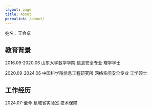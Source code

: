 ```yaml
---
layout: page
title: About
permalink: /about/
---
```


姓名：王会卓

## 教育背景

2016.09-2020.06 山东大学数学学院 信息安全专业 理学学士

2020.09-2024.06 中国科学院信息工程研究所 网络空间安全专业 工学硕士

## 工作经历

2024.07-至今 泉城省实验室 技术保障
